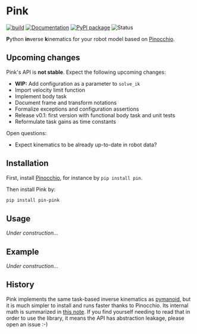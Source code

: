 # Pink

[![build](https://img.shields.io/github/workflow/status/stephane-caron/pink/CI)](https://github.com/stephane-caron/pink/actions)
[![Documentation](https://img.shields.io/badge/docs-online-brightgreen?logo=read-the-docs&style=flat)](https://scaron.info/doc/pink/)
[![PyPI package](https://img.shields.io/pypi/v/pin-pink)](https://pypi.org/project/pin-pink/)
![Status](https://img.shields.io/pypi/status/pin-pink)

**P**ython **in**verse **k**inematics for your robot model based on [Pinocchio](https://github.com/stack-of-tasks/pinocchio).

## Upcoming changes

Pink's API is **not stable**. Expect the following upcoming changes:

- **WIP:** Add configuration as a parameter to ``solve_ik``
- Import velocity limit function
- Implement body task
- Document frame and transform notations
- Formalize exceptions and configuration assertions
- Release v0.1: first version with functional body task and unit tests
- Reformulate task gains as time constants

Open questions:

- Expect kinematics to be already up-to-date in robot data?

## Installation

First, install [Pinocchio](https://github.com/stack-of-tasks/pinocchio), for instance by ``pip install pin``.

Then install Pink by:

```sh
pip install pin-pink
```

## Usage

*Under construction...*

## Example

*Under construction...*

## History

Pink implements the same task-based inverse kinematics as [pymanoid](https://github.com/stephane-caron/pymanoid), but it is much simpler to install and runs faster thanks to Pinocchio. Its internal math is summarized in [this note](https://scaron.info/robot-locomotion/inverse-kinematics.html). If you find yourself needing to read that in order to use the library, it means the API has abstraction leakage, please open an issue :-)
